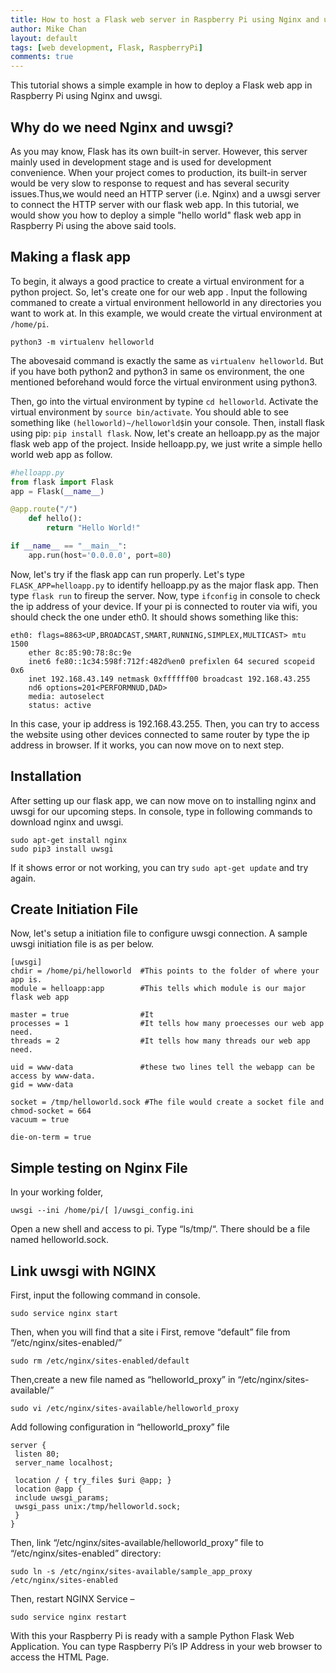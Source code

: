 ```yaml
---
title: How to host a Flask web server in Raspberry Pi using Nginx and uswgi
author: Mike Chan
layout: default
tags: [web development, Flask, RaspberryPi]
comments: true 
---
```


This tutorial shows a simple example in how to deploy a Flask web app in Raspberry Pi using Nginx and uwsgi.

<!--more-->

## Why do we need Nginx and uwsgi?

As you may know, Flask has its own built-in server. However, this server mainly used in development stage and is used for development convenience. When your project comes to production, its built-in server would be very slow to response to request and has several security issues.Thus,we would need an HTTP server (i.e. Nginx) and a uwsgi server to connect the HTTP server with our flask web app. In this tutorial, we would show you how to deploy a simple "hello world" flask web app in Raspberry Pi using the above said tools. 

## Making a flask app
To begin, it always a good practice to create a virtual environment for a python project. So, let's create one for our web app . Input the following commaned to create a virtual environment helloworld in any directories you want to work at. In this example, we would create the virtual environment at ```/home/pi```.

```
python3 -m virtualenv helloworld
```

The abovesaid command is exactly the same as ```virtualenv helloworld```. But if you have both python2 and python3 in same os environment, the one mentioned beforehand would force the virtual environment using python3.

Then, go into the virtual environment by typine ```cd helloworld```. Activate the virtual environment by ```source bin/activate```. You should able to see something like ```(helloworld)~/helloworld$```in your console. Then, install flask using pip: ```pip install flask```. Now, let's create an helloapp.py as the major flask web app of the project. Inside helloapp.py, we just write a simple hello world web app as follow.

```python
#helloapp.py
from flask import Flask
app = Flask(__name__)

@app.route("/")
    def hello():
        return "Hello World!"

if __name__ == "__main__":
    app.run(host='0.0.0.0', port=80)
```

Now, let's try if the flask app can run properly. Let's type ```FLASK_APP=helloapp.py``` to identify helloapp.py as the major flask app. Then type ```flask run``` to fireup the server. Now, type ```ifconfig``` in console to check the ip address of your device. If your pi is connected to router via wifi, you should check the one under eth0. It should shows something like this:

```
eth0: flags=8863<UP,BROADCAST,SMART,RUNNING,SIMPLEX,MULTICAST> mtu 1500
	ether 8c:85:90:78:8c:9e 
	inet6 fe80::1c34:598f:712f:482d%en0 prefixlen 64 secured scopeid 0x6 
	inet 192.168.43.149 netmask 0xffffff00 broadcast 192.168.43.255
	nd6 options=201<PERFORMNUD,DAD>
	media: autoselect
	status: active
```
In this case, your ip address is 192.168.43.255. Then, you can try to access the website using other devices connected to same router by type the ip address in browser. If it works, you can now move on to next step.

## Installation

After setting up our flask app, we can now move on to installing nginx and uwsgi for our upcoming steps. In console, type in following commands to download nginx and uwsgi.

```
sudo apt-get install nginx
sudo pip3 install uwsgi
```
If it shows error or not working, you can try ```sudo apt-get update``` and try again.

## Create Initiation File

Now, let's setup a initiation file to configure uwsgi connection. A sample uwsgi initiation file is as per below.

```code
[uwsgi]
chdir = /home/pi/helloworld  #This points to the folder of where your app is.
module = helloapp:app        #This tells which module is our major flask web app

master = true                #It 
processes = 1                #It tells how many proecesses our web app need.
threads = 2                  #It tells how many threads our web app need.

uid = www-data               #these two lines tell the webapp can be access by www-data. 
gid = www-data

socket = /tmp/helloworld.sock #The file would create a socket file and 
chmod-socket = 664
vacuum = true

die-on-term = true
```

## Simple testing on Nginx File
In your working folder, 
```console
uwsgi --ini /home/pi/[ ]/uwsgi_config.ini
```
Open a new shell and access to pi. Type “ls/tmp/“. There should be a file named helloworld.sock.

## Link uwsgi with NGINX
First, input the following command in console.

```console
sudo service nginx start
```

Then, when you will find that a site i
First, remove “default” file from “/etc/nginx/sites-enabled/” 

```console
sudo rm /etc/nginx/sites-enabled/default
```

Then,create a new file named as “helloworld_proxy” in “/etc/nginx/sites-available/” 

```console
sudo vi /etc/nginx/sites-available/helloworld_proxy
```
Add following configuration in “helloworld_proxy” file 

```code
server {
 listen 80;
 server_name localhost;

 location / { try_files $uri @app; }
 location @app {
 include uwsgi_params;
 uwsgi_pass unix:/tmp/helloworld.sock;
 }
}
```

Then, link “/etc/nginx/sites-available/helloworld_proxy” file to “/etc/nginx/sites-enabled” directory:

```console
sudo ln -s /etc/nginx/sites-available/sample_app_proxy /etc/nginx/sites-enabled
```
Then, restart NGINX Service –
```console
sudo service nginx restart
```
With this your Raspberry Pi is ready with a sample Python Flask Web Application. You can type Raspberry Pi’s IP Address in your web browser to access the HTML Page.


